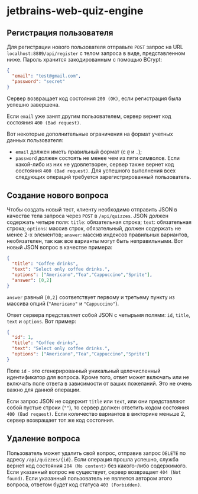 # jetbrains-web-quiz-engine
## Регистрация пользователя
Для регистрации нового пользователя отправьте `POST` запрос на URL `localhost:8889/api/register` с телом запроса в виде, представленном ниже. Пароль хранится закодированным с помощью BCrypt:
```json
{
  "email": "test@gmail.com",
  "password": "secret"
}
```
Сервер возвращает код состояния `200 (OK)`, если регистрация была успешно завершена.

Если `email` уже занят другим пользователем, сервер вернет код состояния `400 (Bad request)`.

Вот некоторые дополнительные ограничения на формат учетных данных пользователя:
- `email` должен иметь правильный формат (с `@` и `.`);
- `password` должен состоять не менее чем из пяти символов.
Если какой-либо из них не удовлетворен, сервер также вернет код состояния `400 (Bad request)`.
Для успешного выполнения всех следующих операций требуется зарегистрированный пользователь. 
## Создание нового вопроса
Чтобы создать новый тест, клиенту необходимо отправить JSON в качестве тела запроса через `POST` в `/api/quizzes`. JSON должен содержать четыре поля:
`title`: обязательная строка;
`text`: обязательная строка;
`options`: массив строк, обязательный, должен содержать не менее 2-х элементов;
`answer`: массив индексов правильных вариантов, необязателен, так как все варианты могут быть неправильными.
Вот новый JSON вопрос в качестве примера:
```json
{
  "title": "Coffee drinks",
  "text": "Select only coffee drinks.",
  "options": ["Americano","Tea","Cappuccino","Sprite"],
  "answer": [0,2]
}
```
`answer` равный `[0,2]` соответствует первому и третьему пункту из массива опций (`"Americano"` и `"Cappuccino"`).

Ответ сервера представляет собой JSON с четырьмя полями: `id`, `title`, `text` и `options`. Вот пример:
```json
{
  "id": 1,
  "title": "Coffee drinks",
  "text": "Select only coffee drinks.",
  "options": ["Americano","Tea","Cappuccino","Sprite"]
}
```
Поле `id` - это сгенерированный уникальный целочисленный идентификатор для вопроса. Кроме того, ответ может включать или не включать поле ответа в зависимости от ваших пожеланий. Это не очень важно для данной операции.

Если запрос JSON не содержит `title` или `text`, или они представляют собой пустые строки (`""`), то сервер должен ответить кодом состояния `400 (Bad request)`. Если количество вариантов в викторине меньше 2, сервер возвращает тот же код состояния. 
## Удаление вопроса
Пользователь может удалить свой вопрос, отправив запрос `DELETE` по адресу `/api/quizzes/{id}`.
Если операция прошла успешно, служба вернет код состояния `204 (No content)` без какого-либо содержимого.
Если указанный вопрос не существует, сервер возвращает `404 (Not found)`. Если указанный пользователь не является автором этого вопроса, ответом будет код статуса `403 (Forbidden)`. 
